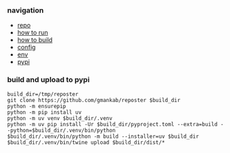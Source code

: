 ### navigation

- [repo](https://github.com/gmankab/reposter)
- [how to run](https://github.com/gmankab/reposter/blob/main/other/docs/run.md)
- [how to build](https://github.com/gmankab/reposter/blob/main/other/docs/build.md)
- [config](https://github.com/gmankab/reposter/blob/main/other/docs/config.md)
- [env](https://github.com/gmankab/reposter/blob/main/other/docs/env.md)
- [pypi](https://pypi.org/project/reposter)


### build and upload to pypi

```shell
build_dir=/tmp/reposter
git clone https://github.com/gmankab/reposter $build_dir
python -m ensurepip
python -m pip install uv
python -m uv venv $build_dir/.venv
python -m uv pip install -Ur $build_dir/pyproject.toml --extra=build --python=$build_dir/.venv/bin/python
$build_dir/.venv/bin/python -m build --installer=uv $build_dir
$build_dir/.venv/bin/twine upload $build_dir/dist/*
```

